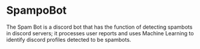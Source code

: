 # SpampoBot
The Spam Bot is a discord bot that has the function of detecting spambots in discord servers; it processes user reports and uses Machine Learning to identify discord profiles detected to be spambots.
